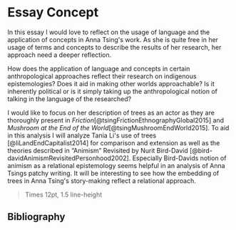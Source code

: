 # Essay Concept

In this essay I would love to reflect on the usage of language and the application of concepts in Anna Tsing's work. As she is quite free in her usage of terms and concepts to describe the results of her research, her approach need a deeper reflection.

How does the application of language and concepts in certain anthropological approaches reflect their research on indigenous epistemologies? Does it aid in making other worlds approachable? Is it inherently political or is it simply taking up the anthropological notion of talking in the language of the researched?

I would like to focus on her description of trees as an actor as they are thoroughly present in *Friction*[@tsingFrictionEthnographyGlobal2015] and *Mushroom at the End of the World*[@tsingMushroomEndWorld2015]. To aid in this analysis I will analyze Tania Li's use of trees [@liLandEndCapitalist2014] for comparison and extension as well as the theories described in “Animism” Revisited by Nurit Bird-David [@bird-davidAnimismRevisitedPersonhood2002]. Especially Bird-Davids notion of animism as a relational epistemology seems helpful in an analysis of Anna Tsings patchy writing. It will be interesting to see how the embedding of trees in Anna Tsing's story-making reflect a relational approach.

> Times 12pt, 1.5 line-height 

## Bibliography